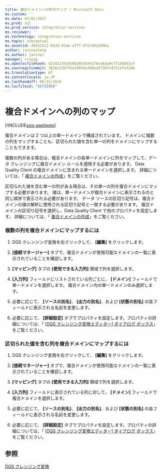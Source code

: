 ```yaml
---
title: 複合ドメインへの列のマップ | Microsoft Docs
ms.custom: ''
ms.date: 03/01/2017
ms.prod: sql
ms.prod_service: integration-services
ms.reviewer: ''
ms.technology: integration-services
ms.topic: conceptual
ms.assetid: d9422412-8a3d-45ae-af7f-072c902a09ba
author: janinezhang
ms.author: janinez
manager: craigg
ms.openlocfilehash: d2342216a550b285454417be36da9e7f15b661af
ms.sourcegitcommit: 3026c22b7fba19059a769ea5f367c4f51efaf286
ms.translationtype: HT
ms.contentlocale: ja-JP
ms.lasthandoff: 06/15/2019
ms.locfileid: "65725958"
---
```

# <a name="map-columns-to-composite-domains"></a>複合ドメインへの列のマップ

[!INCLUDE[ssis-appliesto](../../../includes/ssis-appliesto-ssvrpluslinux-asdb-asdw-xxx.md)]


  複合ドメインは 2 つ以上の単一ドメインで構成されています。 ドメインに複数の列をマップすることも、区切られた値を含む単一の列をドメインにマップすることもできます。  
  
 複数の列がある場合は、複合ドメインの各単一ドメインに列をマップして、データ クレンジングに複合ドメイン ルールを適用する必要があります。 Data Quality Client の複合ドメインに含まれる単一ドメインを選択します。 詳細については、「 [複合ドメインの作成](../../../data-quality-services/create-a-composite-domain.md)」をご覧ください。  
  
 区切られた値を含む単一の列がある場合は、その単一の列を複合ドメインにマップする必要があります。 値は、単一ドメインが複合ドメインに表示されるのと同じ順序で表示される必要があります。 データ ソースの区切り記号は、複合ドメインの値の解析に使用される区切り記号と一致する必要があります。 複合ドメインの区切り記号を選択し、Data Quality Client で他のプロパティを設定します。 詳細については、「 [複合ドメインの作成](../../../data-quality-services/create-a-composite-domain.md)」をご覧ください。  
  
### <a name="to-map-multiple-columns-to-a-composite-domain"></a>複数の列を複合ドメインにマップするには  
  
1.  DQS クレンジング変換を右クリックして、 **[編集]** をクリックします。  
  
2.  **[接続マネージャー]** タブで、複合ドメインが使用可能なドメインの一覧に表示されていることを確認します。  
  
3.  **[マッピング]** タブの **[使用できる入力列]** 領域で列を選択します。  
  
4.  **[入力列]** フィールドにリストされている列ごとに、 **[ドメイン]** フィールドで単一ドメインを選択します。 複合ドメイン内の単一ドメインのみ選択します。  
  
5.  必要に応じて、 **[ソースの別名]**、 **[出力の別名]**、および **[状態の別名]** の各フィールドに表示される名前を変更します。  
  
6.  必要に応じて、 **[詳細設定]** タブでプロパティを設定します。プロパティの詳細については、「 [[DQS クレンジング変換エディター] ダイアログ ボックス](../../../integration-services/data-flow/transformations/dqs-cleansing-transformation-editor-dialog-box.md)」をご覧ください。  
  
### <a name="to-map-a-column-with-delimited-values-to-a-composite-domain"></a>区切られた値を含む列を複合ドメインにマップするには  
  
1.  DQS クレンジング変換を右クリックして、 **[編集]** をクリックします。  
  
2.  **[接続マネージャー]** タブで、複合ドメインが使用可能なドメインの一覧に表示されていることを確認します。  
  
3.  **[マッピング]** タブの **[使用できる入力列]** 領域で列を選択します。  
  
4.  **[入力列]** フィールドに表示されている列に対して、 **[ドメイン]** フィールドで複合ドメインを選択します。  
  
5.  必要に応じて、 **[ソースの別名]**、 **[出力の別名]**、および **[状態の別名]** の各フィールドに表示される名前を変更します。  
  
6.  必要に応じて、 **[詳細設定]** タブでプロパティを設定します。プロパティの詳細については、「 [[DQS クレンジング変換エディター] ダイアログ ボックス](../../../integration-services/data-flow/transformations/dqs-cleansing-transformation-editor-dialog-box.md)」をご覧ください。  
  
## <a name="see-also"></a>参照  
 [DQS クレンジング変換](../../../integration-services/data-flow/transformations/dqs-cleansing-transformation.md)  
  
  
